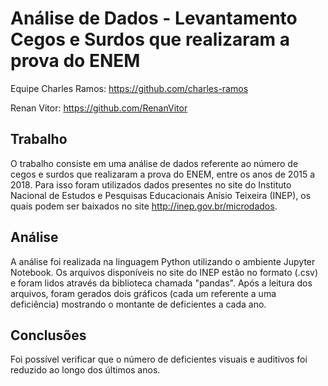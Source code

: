 # Análise de Dados - Levantamento Cegos e Surdos que realizaram a prova do ENEM

Equipe
Charles Ramos: https://github.com/charles-ramos

Renan Vitor: https://github.com/RenanVitor

## Trabalho
O trabalho consiste em uma análise de dados referente ao número de cegos e surdos que realizaram a prova do ENEM, entre os anos de 2015 a 2018. Para isso foram utilizados dados presentes no site do Instituto Nacional de Estudos e Pesquisas Educacionais Anísio Teixeira (INEP), os quais podem ser baixados no site http://inep.gov.br/microdados.

## Análise
A análise foi realizada na linguagem Python utilizando o ambiente Jupyter Notebook. Os arquivos disponíveis no site do INEP estão no formato (.csv) e foram lidos através da biblioteca chamada "pandas". Após a leitura dos arquivos, foram gerados dois gráficos (cada um referente a uma deficiência) mostrando o montante de deficientes a cada ano.

## Conclusões
Foi possível verificar que o número de deficientes visuais e auditivos foi reduzido ao longo dos últimos anos.
